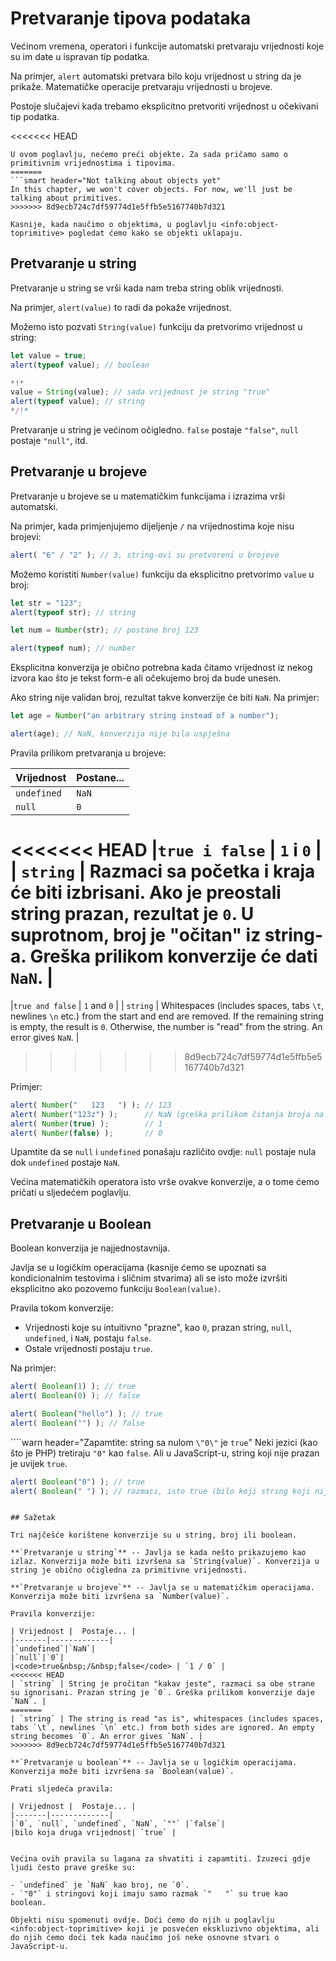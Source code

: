 # Pretvaranje tipova podataka

Većinom vremena, operatori i funkcije automatski pretvaraju vrijednosti koje su im date u ispravan tip podatka.

Na primjer, `alert` automatski pretvara bilo koju vrijednost u string da je prikaže. Matematičke operacije pretvaraju vrijednosti u brojeve.

Postoje slučajevi kada trebamo eksplicitno pretvoriti vrijednost u očekivani tip podatka.

<<<<<<< HEAD
```smart header="Ne pričamo još o objektima"
U ovom poglavlju, nećemo preći objekte. Za sada pričamo samo o primitivnim vrijednostima i tipovima.
=======
```smart header="Not talking about objects yet"
In this chapter, we won't cover objects. For now, we'll just be talking about primitives.
>>>>>>> 8d9ecb724c7df59774d1e5ffb5e5167740b7d321

Kasnije, kada naučimo o objektima, u poglavlju <info:object-toprimitive> pogledat ćemo kako se objekti uklapaju.
```

## Pretvaranje u string

Pretvaranje u string se vrši kada nam treba string oblik vrijednosti.

Na primjer, `alert(value)` to radi da pokaže vrijednost.

Možemo isto pozvati `String(value)` funkciju da pretvorimo vrijednost u string:

```js run
let value = true;
alert(typeof value); // boolean

*!*
value = String(value); // sada vrijednost je string "true"
alert(typeof value); // string
*/!*
```

Pretvaranje u string je većinom očigledno. `false` postaje `"false"`, `null` postaje `"null"`, itd.

## Pretvaranje u brojeve

Pretvaranje u brojeve se u matematičkim funkcijama i izrazima vrši automatski.

Na primjer, kada primjenjujemo dijeljenje `/` na vrijednostima koje nisu brojevi:

```js run
alert( "6" / "2" ); // 3, string-ovi su pretvoreni u brojeve
```

Možemo koristiti `Number(value)` funkciju da eksplicitno pretvorimo `value` u broj:

```js run
let str = "123";
alert(typeof str); // string

let num = Number(str); // postane broj 123

alert(typeof num); // number
```

Eksplicitna konverzija je obično potrebna kada čitamo vrijednost iz nekog izvora kao što je tekst form-e ali očekujemo broj da bude unesen.

Ako string nije validan broj, rezultat takve konverzije će biti `NaN`. Na primjer:

```js run
let age = Number("an arbitrary string instead of a number");

alert(age); // NaN, konverzija nije bila uspješna
```

Pravila prilikom pretvaranja u brojeve:

| Vrijednost |  Postane... |
|-------|-------------|
|`undefined`|`NaN`|
|`null`|`0`|
<<<<<<< HEAD
|<code>true&nbsp;i&nbsp;false</code> | `1` i `0` |
| `string` | Razmaci sa početka i kraja će biti izbrisani. Ako je preostali string prazan, rezultat je `0`. U suprotnom, broj je "očitan" iz string-a. Greška prilikom konverzije će dati `NaN`. |
=======
|<code>true&nbsp;and&nbsp;false</code> | `1` and `0` |
| `string` | Whitespaces (includes spaces, tabs `\t`, newlines `\n` etc.) from the start and end are removed. If the remaining string is empty, the result is `0`. Otherwise, the number is "read" from the string. An error gives `NaN`. |
>>>>>>> 8d9ecb724c7df59774d1e5ffb5e5167740b7d321

Primjer:

```js run
alert( Number("   123   ") ); // 123
alert( Number("123z") );      // NaN (greška prilikom čitanja broja na "z")
alert( Number(true) );        // 1
alert( Number(false) );       // 0
```

Upamtite da se `null` i `undefined` ponašaju različito ovdje: `null` postaje nula dok `undefined` postaje `NaN`.

Većina matematičkih operatora isto vrše ovakve konverzije, a o tome ćemo pričati u sljedećem poglavlju.

## Pretvaranje u Boolean

Boolean konverzija je najjednostavnija.

Javlja se u logičkim operacijama (kasnije ćemo se upoznati sa kondicionalnim testovima i sličnim stvarima) ali se isto može izvršiti eksplicitno ako pozovemo funkciju `Boolean(value)`.

Pravila tokom konverzije:

- Vrijednosti koje su intuitivno "prazne", kao `0`, prazan string, `null`, `undefined`, i `NaN`, postaju `false`.
- Ostale vrijednosti postaju `true`.

Na primjer:

```js run
alert( Boolean(1) ); // true
alert( Boolean(0) ); // false

alert( Boolean("hello") ); // true
alert( Boolean("") ); // false
```

````warn header="Zapamtite: string sa nulom `\"0\"` je `true`"
Neki jezici (kao što je PHP) tretiraju `"0"` kao `false`. Ali u JavaScript-u, string koji nije prazan je uvijek `true`.

```js run
alert( Boolean("0") ); // true
alert( Boolean(" ") ); // razmaci, isto true (bilo koji string koji nije prazan je true)
```
````

## Sažetak

Tri najčešće korištene konverzije su u string, broj ili boolean.

**`Pretvaranje u string`** -- Javlja se kada nešto prikazujemo kao izlaz. Konverzija može biti izvršena sa `String(value)`. Konverzija u string je obično očigledna za primitivne vrijednosti.

**`Pretvaranje u brojeve`** -- Javlja se u matematičkim operacijama. Konverzija može biti izvršena sa `Number(value)`.

Pravila konverzije:

| Vrijednost |  Postaje... |
|-------|-------------|
|`undefined`|`NaN`|
|`null`|`0`|
|<code>true&nbsp;/&nbsp;false</code> | `1 / 0` |
<<<<<<< HEAD
| `string` | String je pročitan "kakav jeste", razmaci sa obe strane su ignorisani. Prazan string je `0`. Greška prilikom konverzije daje `NaN`. |
=======
| `string` | The string is read "as is", whitespaces (includes spaces, tabs `\t`, newlines `\n` etc.) from both sides are ignored. An empty string becomes `0`. An error gives `NaN`. |
>>>>>>> 8d9ecb724c7df59774d1e5ffb5e5167740b7d321

**`Pretvaranje u boolean`** -- Javlja se u logičkim operacijama. Konverzija može biti izvršena sa `Boolean(value)`.

Prati sljedeća pravila:

| Vrijednost |  Postaje... |
|-------|-------------|
|`0`, `null`, `undefined`, `NaN`, `""` |`false`|
|bilo koja druga vrijednost| `true` |


Većina ovih pravila su lagana za shvatiti i zapamtiti. Izuzeci gdje ljudi često prave greške su:

- `undefined` je `NaN` kao broj, ne `0`.
- `"0"` i stringovi koji imaju samo razmak `"   "` su true kao boolean.

Objekti nisu spomenuti ovdje. Doći ćemo do njih u poglavlju <info:object-toprimitive> koji je posvećen ekskluzivno objektima, ali do njih ćemo doći tek kada naučimo još neke osnovne stvari o JavaScript-u.
